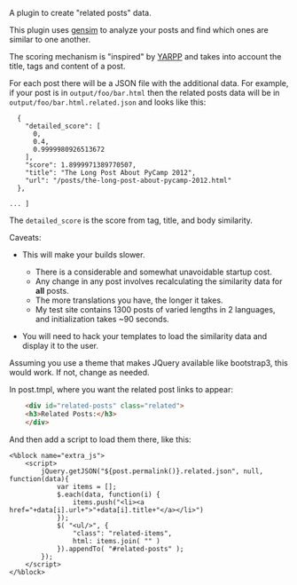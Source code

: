 A plugin to create "related posts" data.

This plugin uses [gensim](https://radimrehurek.com/gensim/) to
analyze your posts and find which ones are similar to one another.

The scoring mechanism is "inspired" by [YARPP](https://www.slideshare.net/mitcho/the-yet-another-related-posts-plugin-algorithm-explained/9)
and takes into account the title, tags and content of a post.

For each post there will be a JSON file with the additional data.
For example, if your post is in `output/foo/bar.html` then
the related posts data will be in `output/foo/bar.html.related.json`
and looks like this:

```[
  {
    "detailed_score": [
      0,
      0.4,
      0.9999980926513672
    ],
    "score": 1.8999971389770507,
    "title": "The Long Post About PyCamp 2012",
    "url": "/posts/the-long-post-about-pycamp-2012.html"
  },

... ]
```

The `detailed_score` is the score from tag, title, and body similarity.

Caveats:

* This will make your builds slower.

  * There is a considerable and somewhat unavoidable startup cost.
  * Any change in any post involves recalculating the
    similarity data for **all** posts.
  * The more translations you have, the longer it takes.
  * My test site contains 1300 posts of varied lengths in 2 languages,
    and initialization takes ~90 seconds.

* You will need to hack your templates to load the
  similarity data and display it to the user.

Assuming you use a theme that makes JQuery available like bootstrap3,
this would work. If not, change as needed.

In post.tmpl, where you want the related post links to appear:

```html
    <div id="related-posts" class="related">
    <h3>Related Posts:</h3>
    </div>
```

And then add a script to load them there, like this:

```
<%block name="extra_js">
    <script>
        jQuery.getJSON("${post.permalink()}.related.json", null, function(data){
            var items = [];
            $.each(data, function(i) {
                items.push("<li><a href="+data[i].url+">"+data[i].title+"</a></li>")
            });
            $( "<ul/>", {
                "class": "related-items",
                html: items.join( "" )
            }).appendTo( "#related-posts" );
        });
    </script>
</%block>

```
